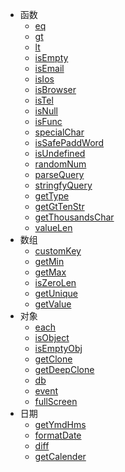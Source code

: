 * 函数
    * [eq](v3/function/eq.md)
    * [gt](v3/function/gt.md)
    * [lt](v3/function/lt.md)
    * [isEmpty](v3/function/isEmpty.md)
    * [isEmail](v3/function/isEmail.md)
    * [isIos](v3/Function/isIos.md)
    * [isBrowser](v3/function/isBrowser.md)
    * [isTel](v3/function/isTel.md)
    * [isNull](v3/function/isNull.md)
    * [isFunc](v3/function/isFunc.md)
    * [specialChar](v3/function/specialChar.md)
    * [isSafePaddWord](v3/function/isSafePaddWord.md)
    * [isUndefined](v3/function/isUndefined.md)
    * [randomNum](v3/function/randomNum.md)
    * [parseQuery](v3/function/parseQuery.md)
    * [stringfyQuery](v3/function/stringfyQuery.md)
    * [getType](v3/function/getType.md)
    * [getGtTenStr](v3/function/getGtTenStr)
    * [getThousandsChar](v3/function/getThousandsChar)
    * [valueLen](v3/function/valueLen)
* 数组  
    * [customKey](v3/Array/customKey.md)
    * [getMin](v3/Array/getMin.md) 
    * [getMax](v3/Array/getMax.md)
    * [isZeroLen](v3/Array/isZeroLen.md)
    * [getUnique](v3/Array/getUnique.md)
     * [getValue](v3/Array/getValue.md)
* 对象
    * [each](v3/Object/each.md)
    * [isObject](v3/Object/isObject.md)
    * [isEmptyObj](v3/Object/isEmptyObj.md)
    * [getClone](v3/Object/getClone.md)
    * [getDeepClone](v3/Object/getDeepClone.md)
    * [db](v3/Object/db.md)
    * [event](v3/Object/event.md)
    * [fullScreen](v3/Object/fullScreen.md)
* 日期
    * [getYmdHms](v3/Date/getYmdHms.md)
    * [formatDate](v3/Date/formatDate.md)
    * [diff](v3/Date/diff.md)
    * [getCalender](v3/Date/getCalender.md)